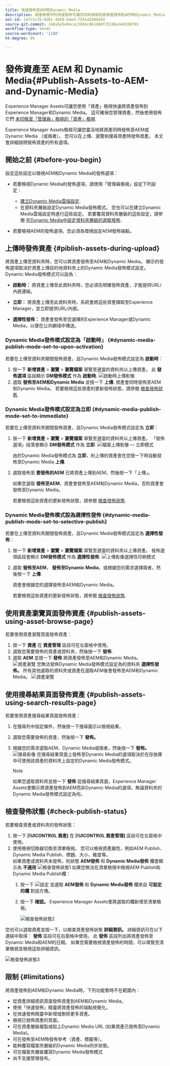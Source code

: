 ```yaml
---
title: 快速發佈至AEM和Dynamic Media
description: 資產檢視中的快速發佈可讓您同時或個別將資產發佈到AEM和Dynamic Media。 您可以選取資產和資料夾，然後選擇發佈至Dynamic Media或AEM。
exl-id: 147c1c35-0d81-4458-b4ed-7541d2b0dd54
source-git-commit: cb8a5e5e8ecec2884c061d60f2519ba3e0208f81
workflow-type: tm+mt
source-wordcount: '1188'
ht-degree: 0%

---
```


# 發佈資產至 AEM 和 Dynamic Media{#Publish-Assets-to-AEM-and-Dynamic-Media}

Experience Manager Assets可讓您使用「資產」檢視快速將資產發佈到Experience Manager和Dynamic Media。 這可確保您管理資產，然後使用發佈它們 [未切換至「管理員」檢視的「資產」檢視](/help/assets/overview.md##persona-based-experiences).

Experience Manager Assets檢視可讓您靈活地將資產同時發佈至AEM或Dynamic Media （或兩者）。 您可以在上傳、瀏覽和搜尋資產時發佈資產。 本文會詳細說明發佈資產的所有選項。

## 開始之前 {#before-you-begin}

設定這些設定以檢視AEM和Dynamic Media的發佈選項：

* 若要檢視Dynamic Media的發佈選項，請使用「管理員檢視」設定下列設定：

   * [建立Dynamic Media雲端設定](/help/assets/dynamic-media/config-dm.md#configuring-dynamic-media-cloud-services).
   * 在資料夾層級設定Dynamic Media發佈模式。 您也可以在建立Dynamic Media雲端設定時進行這些設定。 若要覆寫資料夾層級的這些設定，請參閱 [在Dynamic Media中設定資料夾層級的選取發佈](/help/assets/dynamic-media/selective-publishing.md).

* 若要檢視AEM的發佈選項，您必須為環境設定AEM發佈端點。

## 上傳時發佈資產 {#piblish-assets-during-upload}

將資產上傳至資料夾時，您可以將資產發佈至AEM和Dynamic Media。 顯示的發佈選項取決於資產上傳目的地資料夾上的Dynamic Media發佈模式設定。 Dynamic Media發佈模式可以設為：

* **啟動時：** 將資產上傳至此資料夾時，您必須先明確發佈資產，才能提供URL/內嵌連結。

* **立即：** 將資產上傳至此資料夾時，系統會將這些資產擷取至Experience Manager，並立即提供URL/內嵌。
* **選擇性發佈：** 資產會發佈至您選擇的Experience Manager或Dynamic Media，以便在公共網域中傳送。

### Dynamic Media發佈模式設定為「啟動時」 {#dynamic-media-publish-mode-set-to-upon-activation}

若要在上傳至資料夾期間發佈資產，且Dynamic Media發佈模式設定為 **啟動時**：

1. 按一下 **新增資產** > **瀏覽** > **瀏覽檔案** 導覽至適當的資料夾以上傳資產。 此 **發佈選項** 區段顯示 **DM發佈模式** 作為 **啟動時**.
   ![啟動時上傳影像](/help/assets/assets/upload-uactivation.svg)
2. 選取 **發佈至AEM和Dynamic Media** 並按一下 **上傳**. 資產會同時發佈至AEM和Dynamic Media。 若要檢視這些資產的更新發佈狀態，請參閱 [檢查發佈狀態](#check-publish-status).

### Dynamic Media發佈模式設定為立即 {#dynamic-media-publish-mode-set-to-immediate}

若要在上傳至資料夾期間發佈資產，且Dynamic Media發佈模式設定為 **立即**：

1. 按一下 **新增資產** > **瀏覽** > **瀏覽檔案** 導覽至適當的資料夾以上傳資產。 「發佈選項」段落會顯示 **DM發佈模式** 作為 **立即**.
   ![檔案上傳影像 — 立即模式](/help/assets/assets/resized-image-pdf-svg-new.svg)


   由於Dynamic Media發佈模式為 **立即**，則上傳的資產會在您按一下時自動發佈至Dynamic Media **上傳**.

2. 選取發佈至 **要發佈的AEM** 已將資產上傳到AEM，然後按一下「上傳」。

   如果您選取 **發佈至AEM**，資產會發佈至AEM和Dynamic Media，否則資產會發佈至Dynamic Media。

   若要檢視這些資產的更新發佈狀態，請參閱 [檢查發佈狀態](#check-publish-status).

### Dynamic Media發佈模式設為選擇性發佈 {#dynamic-media-publish-mode-set-to-selective-publish}

若要在上傳至資料夾期間發佈資產，且Dynamic Media發佈模式設定為 **選擇性發佈**：

1. 按一下 **新增資產** > **瀏覽** > **瀏覽檔案** 導覽至適當的資料夾以上傳資產。 發佈選項區段會顯示 **DM發佈模式** 作為 **選擇性發佈**.
   ![上傳影像選擇性印刷模式](/help/assets/assets/upload-selective.svg)

2. 選取 **發佈至AEM**， **發佈至Dynamic Media**，或根據您的需求選擇兩者，然後按一下 **上傳**.

   資產會根據您的選擇發佈至AEM和Dynamic Media。

   若要檢視這些資產的更新發佈狀態，請參閱 [檢查發佈狀態](#check-publish-status).

## 使用資產瀏覽頁面發佈資產 {#publish-assets-using-asset-browse-page}

若要使用資產瀏覽頁面發佈資產：

1. 按一下 **資產** 在 **資產管理** 區段可在左窗格中使用。
2. 選取您需要發佈的資產或資料夾，然後按一下 **發佈**.
3. 選取 **AEM** 並按一下 **發佈** 將資產發佈至AEM和Dynamic Media。
   ![資產瀏覽](/help/assets/assets/browse-uactivation-immediate.svg)
您無法發佈Dynamic Media發佈模式設定為的資料夾 **選擇性發佈。** 所有其他選取的資料夾或資產在選取AEM後會發佈至AEM和Dynamic Media。
   ![資產瀏覽](/help/assets/assets/browse-selective123.svg)

## 使用搜尋結果頁面發佈資產 {#publish-assets-using-search-results-page}

若要使用資產搜尋結果頁面發佈資產：

1. 在搜尋列中指定條件，然後按一下搜尋圖示以檢視結果。
2. 選取您需要發佈的資產，然後按一下 **發佈。**
3. 根據您的需求選取AEM、Dynamic Media或兩者，然後按一下 **發佈。**
   ![搜尋影像](/help/assets/assets/search-mode.svg)
在搜尋結果頁面上發佈至Dynamic Media的選項取決於在存放庫中可使用該資產的資料夾上設定的Dynamic Media發佈模式。

   >[!NOTE]
   >
   >如果您選取資料夾並按一下 **發佈** 從搜尋結果頁面，Experience Manager Assets會顯示將資產發佈到AEM而非Dynamic Media的選項，無論資料夾的Dynamic Media發佈模式設定為何。

## 檢查發佈狀態 {#check-publish-status}

若要檢查資產或資料夾的發佈狀態：

1. 按一下 **[!UICONTROL 資產]** 在 **[!UICONTROL 資產管理]** 區段可在左窗格中使用。
2. 使用檢視切換器切換至清單檢視。 您可以檢視資產屬性，例如AEM Publish、Dynamic Media Publish、標題、大小、維度等。\
   如果資產或資料夾未發佈，則狀態 **AEM發佈** 和 **Dynamic Media發佈** 欄會顯示為 **不適用**
   ![檢查發佈狀態1](/help/assets/assets/check-publish-status1.png)
如果您無法在清單檢視中檢視AEM Publish和Dynamic Media Publish欄：
   1. 按一下 ![設定](/help/assets/assets/settings-icon.svg) 並選取 **AEM發佈** 和 **Dynamic Media發佈** 欄來自 **可設定的欄** 對話方塊。
   2. 按一下 **確認。** Experience Manager Assets會將選取的欄新增至清單檢視。

      ![檢查發佈狀態2](/help/assets/assets/check-publish-status2.png)

您也可以選取資產並按一下，以檢查資產發佈狀態 **詳細資訊。** 詳細資訊可在以下連結中取得： **發佈** 區段可在右窗格中使用。 此 **發佈** 區段列出將資產發佈至Dynamic Media和AEM的日期。 如果您需要檢視資產發佈的時間，可以導覽至清單檢視並檢視這些詳細資訊。

![檢查發佈狀態3](/help/assets/assets/check-publish-status3.png)

## 限制 {#limitations}

將資產發佈到AEM和Dynamic Media時，下列功能暫時不在範圍內：

* 從資產詳細資訊頁面發佈資產到AEM和Dynamic Media。
* 使用「快速發佈」精靈將資產發佈的端點視覺化。
* 在快速發佈精靈中新增或刪除更多資產。
* 檢視已發佈資產的頁面。
* 可在資產層級複製或貼上Dynamic Media URL (如果資產已發佈至Dynamic Media)。
* 可在發佈至AEM時發佈參考（資產、標籤等）。
* 能夠覆寫檔案夾層級的Dynamic Media同步狀態。
* 可在檔案夾層級覆寫Dynamic Media發佈模式
* 尚不支援管理發布。
